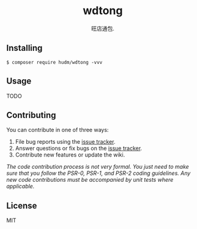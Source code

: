 <h1 align="center"> wdtong </h1>

<p align="center"> 旺店通包.</p>


## Installing

```shell
$ composer require hudm/wdtong -vvv
```

## Usage

TODO

## Contributing

You can contribute in one of three ways:

1. File bug reports using the [issue tracker](https://github.com/hudm/wdtong/issues).
2. Answer questions or fix bugs on the [issue tracker](https://github.com/hudm/wdtong/issues).
3. Contribute new features or update the wiki.

_The code contribution process is not very formal. You just need to make sure that you follow the PSR-0, PSR-1, and PSR-2 coding guidelines. Any new code contributions must be accompanied by unit tests where applicable._

## License

MIT
